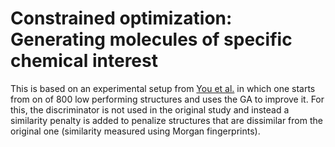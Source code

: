 # Constrained optimization: Generating molecules of specific chemical interest

This is based on an experimental setup from [You et al.](https://cs.stanford.edu/people/jure/pubs/gcpn-neurips18.pdf) in which one starts from on of 800 low performing structures and uses the GA to improve it.
For this, the discriminator is not used in the original study and instead a similarity penalty is added to penalize structures that are dissimilar from the original one (similarity measured using Morgan fingerprints).